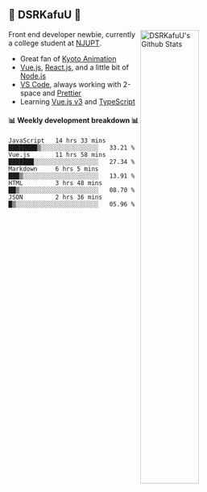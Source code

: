 ## 🍥 DSRKafuU 🍥

<img align="right" alt="DSRKafuU's Github Stats" width="48%" src="https://github-readme-stats.vercel.app/api?username=dsrkafuu&count_private=true&show_icons=true&title_color=7793cc&icon_color=7793cc&text_color=595858&bg_color=ffffff" />

Front end developer newbie, currently a college student at [NJUPT](https://www.njupt.edu.cn).

- Great fan of [Kyoto Animation](https://www.kyotoanimation.co.jp)
- [Vue.js](https://vuejs.org), [React.js](https://reactjs.org), and a little bit of [Node.js](https://nodejs.org)
- [VS Code](https://code.visualstudio.com), always working with 2-space and [Prettier](https://prettier.io)
- Learning [Vue.js v3](https://v3.vuejs.org) and [TypeScript](https://www.typescriptlang.org)

#### :bar_chart: Weekly development breakdown :bar_chart:

<!--START_SECTION:waka-->
```text
JavaScript   14 hrs 33 mins  ████████▒░░░░░░░░░░░░░░░░   33.21 % 
Vue.js       11 hrs 58 mins  ███████░░░░░░░░░░░░░░░░░░   27.34 % 
Markdown     6 hrs 5 mins    ███▒░░░░░░░░░░░░░░░░░░░░░   13.91 % 
HTML         3 hrs 48 mins   ██▒░░░░░░░░░░░░░░░░░░░░░░   08.70 % 
JSON         2 hrs 36 mins   █▒░░░░░░░░░░░░░░░░░░░░░░░   05.96 % 
```
<!--END_SECTION:waka-->
